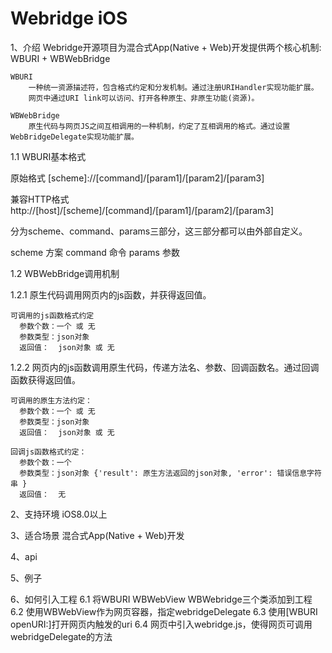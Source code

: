 Webridge iOS
========

1、介绍
    Webridge开源项目为混合式App(Native + Web)开发提供两个核心机制: WBURI + WBWebBridge
    
    WBURI 
        一种统一资源描述符，包含格式约定和分发机制。通过注册URIHandler实现功能扩展。
        网页中通过URI link可以访问、打开各种原生、非原生功能(资源)。

    WBWebBridge
        原生代码与网页JS之间互相调用的一种机制，约定了互相调用的格式。通过设置WebBridgeDelegate实现功能扩展。

1.1 WBURI基本格式

原始格式
[scheme]://[command]/[param1]/[param2]/[param3]

兼容HTTP格式
http://[host]/[scheme]/[command]/[param1]/[param2]/[param3]

分为scheme、command、params三部分，这三部分都可以由外部自定义。

scheme 方案
command 命令
params 参数

1.2 WBWebBridge调用机制

1.2.1 原生代码调用网页内的js函数，并获得返回值。

    可调用的js函数格式约定
      参数个数：一个 或 无
      参数类型：json对象
      返回值：  json对象 或 无

1.2.2 网页内的js函数调用原生代码，传递方法名、参数、回调函数名。通过回调函数获得返回值。

	可调用的原生方法约定：
      参数个数：一个 或 无
      参数类型：json对象
      返回值：  json对象 或 无

    回调js函数格式约定：
      参数个数：一个
      参数类型：json对象 {'result': 原生方法返回的json对象, 'error': 错误信息字符串 }
      返回值：  无

2、支持环境
    iOS8.0以上

3、适合场景
    混合式App(Native + Web)开发

4、api


5、例子

6、如何引入工程
6.1 将WBURI WBWebView WBWebridge三个类添加到工程
6.2 使用WBWebView作为网页容器，指定webridgeDelegate
6.3 使用[WBURI openURI:]打开网页内触发的uri
6.4 网页中引入webridge.js，使得网页可调用webridgeDelegate的方法

